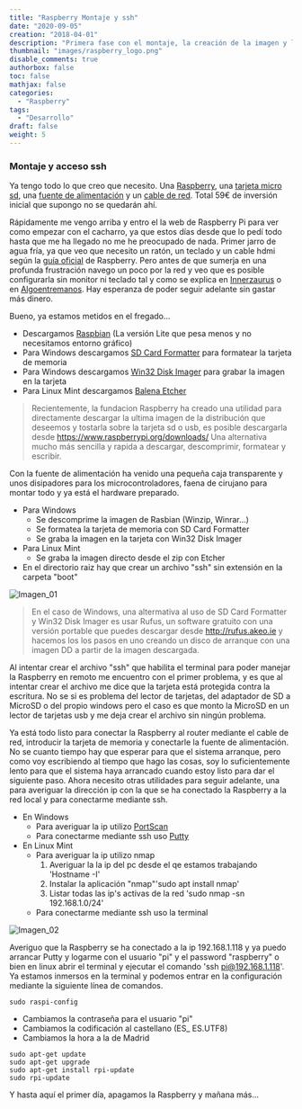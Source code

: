 ```yaml
---
title: "Raspberry Montaje y ssh"
date: "2020-09-05"
creation: "2018-04-01"
description: "Primera fase con el montaje, la creación de la imagen y la habilitación del acceso ssh"
thumbnail: "images/raspberry_logo.png"
disable_comments: true
authorbox: false
toc: false
mathjax: false
categories:
  - "Raspberry"
tags:
  - "Desarrollo"
draft: false
weight: 5
---
```

### Montaje y acceso ssh
Ya tengo todo lo que creo que necesito.  Una [Raspberry], una [tarjeta micro sd], una [fuente de alimentación] y un [cable de red].  Total 59€ de inversión inicial que supongo no se quedarán ahí.

<!--more-->

Rápidamente me vengo arriba y entro el la web de Raspberry Pi para ver como empezar con el cacharro, ya que estos días desde que lo pedí todo hasta que me ha llegado no me he preocupado de nada.  Primer jarro de agua fría, ya que veo que necesito un ratón, un teclado y un cable hdmi según la [guía oficial] de Raspberry.  Pero antes de que sumerja en una profunda frustración navego un poco por la red y veo que es posible configurarla sin monitor ni teclado tal y como se explica en [Innerzaurus] o en [Algoentremanos].  Hay esperanza de poder seguir adelante sin gastar más dinero.

Bueno, ya estamos metidos en el fregado...

* Descargamos [Raspbian] (La versión Lite que pesa menos y no necesitamos entorno gráfico)
* Para Windows descargamos [SD Card Formatter] para formatear la tarjeta de memoria
* Para Windows descargamos [Win32 Disk Imager] para grabar la imagen en la tarjeta
* Para Linux Mint descargamos [Balena Etcher]

> Recientemente, la fundacion Raspberry ha creado una utilidad para directamente descargar la ultima imagen de la distribución que deseemos y tostarla sobre la tarjeta sd o usb, es posible descargarla desde https://www.raspberrypi.org/downloads/ Una alternativa mucho más sencilla y rapida a descargar, descomprimir, formatear y escribir.

Con la fuente de alimentación ha venido una pequeña caja transparente y unos disipadores para los microcontroladores, faena de cirujano para montar todo y ya está el hardware preparado.

* Para Windows
  * Se descomprime la imagen de Rasbian (Winzip, Winrar...)
  * Se formatea la tarjeta de memoria con SD Card Formatter
  * Se graba la imagen en la tarjeta con Win32 Disk Imager
* Para Linux Mint
  * Se graba la imagen directo desde el zip con Etcher
* En el directorio raiz hay que crear un archivo "ssh" sin extensión en la carpeta "boot"

![Imagen_01]

> En el caso de Windows, una altermativa al uso de SD Card Formatter y Win32 Disk Imager es usar Rufus, un software gratuito con una versión portable que puedes descargar desde http://rufus.akeo.ie y hacemos los los pasos en uno creando un disco de arranque con una imagen DD a partir de la imagen descargada.

Al intentar crear el archivo "ssh" que habilita el terminal para poder manejar la Raspberry en remoto me encuentro con el primer problema, y es que al intentar crear el archivo me dice que la tarjeta está protegida contra la escritura.  No se si es problema del lector de tarjetas, del adaptador de SD a MicroSD o del propio windows pero el caso es que monto la MicroSD en un lector de tarjetas usb y me deja crear el archivo sin ningún problema.

Ya está todo listo para conectar la Raspberry al router mediante el cable de red, introducir la tarjeta de memoria y conectarle la fuente de alimentación.  No se cuanto tiempo hay que esperar para que el sistema arranque, pero como voy escribiendo al tiempo que hago las cosas, soy lo suficientemente lento para que el sistema haya arrancado cuando estoy listo para dar el siguiente paso.  Ahora necesito otras utilidades para seguir adelante, una para averiguar la dirección ip con la que se ha conectado la Raspberry a la red local y para conectarme mediante ssh.

* En Windows
  * Para averiguar la ip utilizo [PortScan]
  * Para conectarme mediante ssh uso [Putty]
* En Linux Mint
  * Para averiguar la ip utilizo nmap
    1. Averiguar la la ip del pc desde el qe estamos trabajando 'Hostname -I'
    1. Instalar la aplicación "nmap"'sudo apt install nmap'
    1. Listar todas las ip's activas de la red 'sudo nmap -sn 192.168.1.0/24'
  * Para conectarme mediante ssh uso la terminal

![Imagen_02]

Averiguo que la Raspberry se ha conectado a la ip 192.168.1.118 y ya puedo arrancar Putty y logarme con el usuario "pi" y el password "raspberry" o bien en linux abrir el terminal y ejecutar el comando 'ssh pi@192.168.1.118'.  Ya estamos inmersos en la terminal y podemos entrar en la configuración mediante la siguiente línea de comandos.

`sudo raspi-config`

* Cambiamos la contraseña para el usuario "pi"
* Cambiamos la codificación al castellano (ES_ ES.UTF8)
* Cambiamos la hora a la de Madrid

```
sudo apt-get update
sudo apt-get upgrade
sudo apt-get install rpi-update
sudo rpi-update
```

Y hasta aquí el primer día, apagamos la Raspberry y mañana más...

[Algoentremanos]: http://algoentremanos.com/raspberry-pi-2-raspberry-pi-b-como-configurar-tu-nueva-raspberry-pi-sin-teclados-o-pantallas-extra
[Balena Etcher]: https://www.balena.io/?ref=etcher
[cable de red]: https://www.amazon.es/gp/product/B001U3ZRBS/ref=oh_aui_detailpage_o00_s01?ie=UTF8&psc=1
[fuente de alimentación]: https://www.amazon.es/gp/product/B01DDFFOYK/ref=oh_aui_detailpage_o00_s01?ie=UTF8&psc=1
[guía oficial]: https://www.raspberrypi.org/learning/hardware-guide
[Innerzaurus]: https://www.innerzaurus.com/diy/raspberry-pi/configurar-una-raspberry-pi-sin-monitor-ni-teclado
[PortScan]: http://www.the-sz.com/products/portscan
[Putty]: http://www.putty.org
[Raspberry]: https://www.amazon.es/gp/product/B01CD5VC92/ref=oh_aui_detailpage_o00_s01?ie=UTF8&psc=1
[Raspbian]: https://www.raspberrypi.org/downloads/raspbian
[SD Card Formatter]: https://www.sdcard.org/downloads/formatter_4
[tarjeta micro sd]: https://www.amazon.es/gp/product/B013UDL58E/ref=oh_aui_detailpage_o00_s00?ie=UTF8&psc=1
[Win32 Disk Imager]: https://sourceforge.net/projects/win32diskimager

[Imagen_01]: /images/20180401_raspberry_montaje_ssh_01.jpg
[Imagen_02]: /images/20180401_raspberry_montaje_ssh_02.jpg
